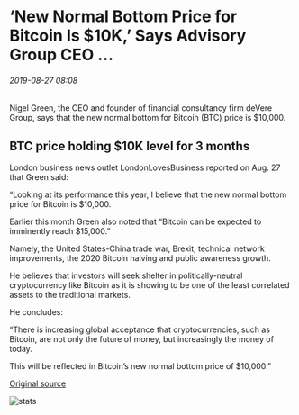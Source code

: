# ‘New Normal Bottom Price for Bitcoin Is $10K,’ Says Advisory Group CEO ...

###### 2019-08-27 08:08

Nigel Green, the CEO and founder of financial consultancy firm deVere Group, says that the new normal bottom for Bitcoin (BTC) price is $10,000.

## BTC price holding $10K level for 3 months

London business news outlet LondonLovesBusiness reported on Aug. 27 that Green said:

“Looking at its performance this year, I believe that the new normal bottom price for Bitcoin is $10,000.

Earlier this month Green also noted that “Bitcoin can be expected to imminently reach $15,000.”

Namely, the United States-China trade war, Brexit, technical network improvements, the 2020 Bitcoin halving and public awareness growth.

He believes that investors will seek shelter in politically-neutral cryptocurrency like Bitcoin as it is showing to be one of the least correlated assets to the traditional markets.

He concludes:

“There is increasing global acceptance that cryptocurrencies, such as Bitcoin, are not only the future of money, but increasingly the money of today.

This will be reflected in Bitcoin’s new normal bottom price of $10,000.”

[Original source](https://cointelegraph.com/news/new-normal-bottom-price-for-bitcoin-is-10k-says-advisory-group-ceo)

![stats](https://c.statcounter.com/11760860/0/a89fa40b/1/ "stats")